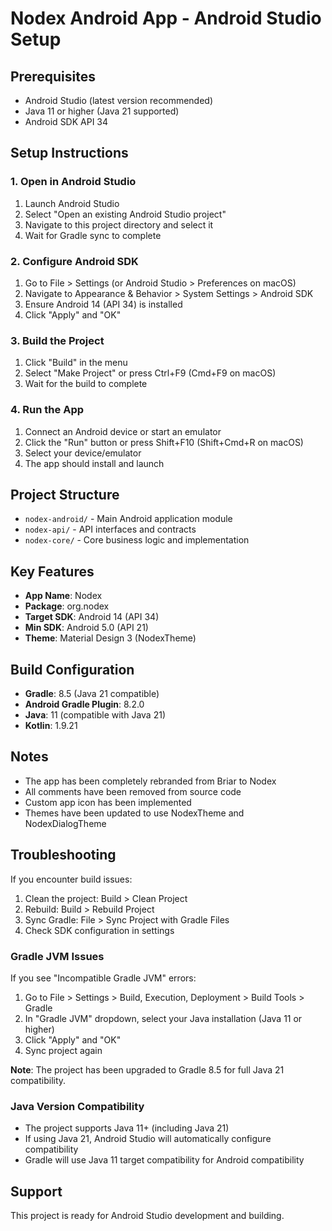 # Nodex Android App - Android Studio Setup

## Prerequisites
- Android Studio (latest version recommended)
- Java 11 or higher (Java 21 supported)
- Android SDK API 34

## Setup Instructions

### 1. Open in Android Studio
1. Launch Android Studio
2. Select "Open an existing Android Studio project"
3. Navigate to this project directory and select it
4. Wait for Gradle sync to complete

### 2. Configure Android SDK
1. Go to File > Settings (or Android Studio > Preferences on macOS)
2. Navigate to Appearance & Behavior > System Settings > Android SDK
3. Ensure Android 14 (API 34) is installed
4. Click "Apply" and "OK"

### 3. Build the Project
1. Click "Build" in the menu
2. Select "Make Project" or press Ctrl+F9 (Cmd+F9 on macOS)
3. Wait for the build to complete

### 4. Run the App
1. Connect an Android device or start an emulator
2. Click the "Run" button or press Shift+F10 (Shift+Cmd+R on macOS)
3. Select your device/emulator
4. The app should install and launch

## Project Structure
- `nodex-android/` - Main Android application module
- `nodex-api/` - API interfaces and contracts
- `nodex-core/` - Core business logic and implementation

## Key Features
- **App Name**: Nodex
- **Package**: org.nodex
- **Target SDK**: Android 14 (API 34)
- **Min SDK**: Android 5.0 (API 21)
- **Theme**: Material Design 3 (NodexTheme)

## Build Configuration
- **Gradle**: 8.5 (Java 21 compatible)
- **Android Gradle Plugin**: 8.2.0
- **Java**: 11 (compatible with Java 21)
- **Kotlin**: 1.9.21

## Notes
- The app has been completely rebranded from Briar to Nodex
- All comments have been removed from source code
- Custom app icon has been implemented
- Themes have been updated to use NodexTheme and NodexDialogTheme

## Troubleshooting
If you encounter build issues:
1. Clean the project: Build > Clean Project
2. Rebuild: Build > Rebuild Project
3. Sync Gradle: File > Sync Project with Gradle Files
4. Check SDK configuration in settings

### Gradle JVM Issues
If you see "Incompatible Gradle JVM" errors:
1. Go to File > Settings > Build, Execution, Deployment > Build Tools > Gradle
2. In "Gradle JVM" dropdown, select your Java installation (Java 11 or higher)
3. Click "Apply" and "OK"
4. Sync project again

**Note**: The project has been upgraded to Gradle 8.5 for full Java 21 compatibility.

### Java Version Compatibility
- The project supports Java 11+ (including Java 21)
- If using Java 21, Android Studio will automatically configure compatibility
- Gradle will use Java 11 target compatibility for Android compatibility

## Support
This project is ready for Android Studio development and building.
